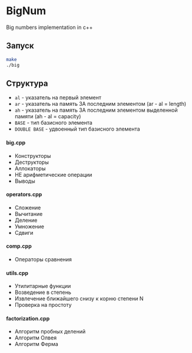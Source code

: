 # BigNum
Big numbers implementation in c++


## Запуск

```bash
make
./big
```

## Структура

 - `al` - указатель на первый элемент
 - `ar` - указатель на память ЗА последним элементом (ar - al = length)
 - `ah` - указатель на память ЗА последним элементом выделенной памяти (ah - al = capacity)
 - `BASE` - тип базисного элемента
 - `DOUBLE BASE` - удвоенный тип базисного элемента

#### big.cpp
 - Конструкторы
 - Деструкторы
 - Аллокаторы
 - НЕ арифметические операции
 - Выводы

#### operators.cpp
 - Сложение
 - Вычитание
 - Деление
 - Умножение
 - Сдвиги

#### comp.cpp
 - Операторы сравнения

#### utils.cpp
 - Утилитарные функции
 - Возведение в степень
 - Извлечение ближайшего снизу к корню степени N
 - Проверка на простоту

#### factorization.cpp
 - Алгоритм пробных делений
 - Алгоритм Олвея
 - Алгоритм Ферма
